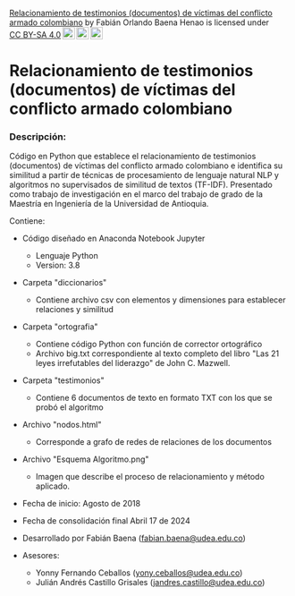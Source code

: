 <p xmlns:cc="http://creativecommons.org/ns#" xmlns:dct="http://purl.org/dc/terms/"><a property="dct:title" rel="cc:attributionURL" href="https://github.com/fbaenahe/relacionamiento">Relacionamiento de testimonios (documentos) de víctimas del conflicto armado colombiano</a> by <span property="cc:attributionName">Fabián Orlando Baena Henao</span> is licensed under <a href="https://creativecommons.org/licenses/by-sa/4.0/?ref=chooser-v1" target="_blank" rel="license noopener noreferrer" style="display:inline-block;">CC BY-SA 4.0<img style="height:22px!important;margin-left:3px;vertical-align:text-bottom;" src="https://mirrors.creativecommons.org/presskit/icons/cc.svg?ref=chooser-v1" alt=""><img style="height:22px!important;margin-left:3px;vertical-align:text-bottom;" src="https://mirrors.creativecommons.org/presskit/icons/by.svg?ref=chooser-v1" alt=""><img style="height:22px!important;margin-left:3px;vertical-align:text-bottom;" src="https://mirrors.creativecommons.org/presskit/icons/sa.svg?ref=chooser-v1" alt=""></a></p>

# Relacionamiento de testimonios (documentos) de víctimas del conflicto armado colombiano

### Descripción:
Código en Python que establece el relacionamiento de testimonios (documentos) de víctimas del conflicto armado colombiano e identifica su similitud a partir de técnicas de procesamiento de lenguaje natural NLP y algoritmos no supervisados de similitud de textos (TF-IDF).
Presentado como trabajo de investigación en el marco del trabajo de grado de la Maestría en Ingeniería de la Universidad de Antioquia.

Contiene:

* Código diseñado en Anaconda Notebook Jupyter
  + Lenguaje Python
  + Version: 3.8

* Carpeta "diccionarios"
  + Contiene archivo csv con elementos y dimensiones para establecer relaciones y similitud

* Carpeta "ortografia"
  + Contiene código Python con función de corrector ortográfico
  + Archivo big.txt correspondiente al texto completo del libro "Las 21 leyes irrefutables del liderazgo" de John C. Mazwell.

* Carpeta "testimonios"
  + Contiene 6 documentos de texto en formato TXT con los que se probó el algoritmo

* Archivo "nodos.html"
  + Corresponde a grafo de redes de relaciones de los documentos

* Archivo "Esquema Algoritmo.png"
  + Imagen que describe el proceso de relacionamiento y método aplicado.

* Fecha de inicio: Agosto de 2018
* Fecha de consolidación final Abril 17 de 2024
* Desarrollado por Fabián Baena (fabian.baena@udea.edu.co)
* Asesores:
  + Yonny Fernando Ceballos (yony.ceballos@udea.edu.co)
  + Julián Andrés Castillo Grisales (jandres.castillo@udea.edu.co)
